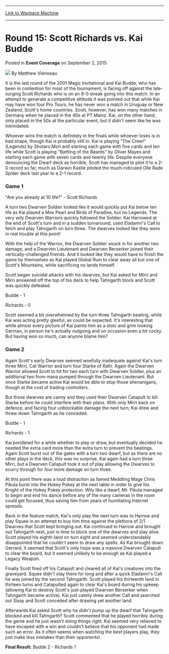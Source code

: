 
---
[Link to Wayback Machine](https://web.archive.org/web/20171031044656/https://magic.wizards.com/en/articles/archive/event-coverage/round-15-scott-richards-vs-kai-budde-2015-09-02)

[_metadata_:author]:- "Matthew Vienneau"
[_metadata_:description]:- "It is the last round of the 2001 Magic Invitational and Kai Budde, who has been in contention for most of the tournament, is facing off against the late-surging Scott Richards who is on an 8-0 streak going into this match. In an attempt to generate a competitive attitude it was pointed out that while Kai may have won four Pro Tours, he has never won a match in Uruguay or New Zealand, Scott's home countries. Scott, however, has won many matches in Germany when he placed in the 40s at PT Mainz."
[_metadata_:generator]:- "Drupal 7 (http://drupal.org)"
[_metadata_:node]:- "590606"
[_metadata_:publish_date]:- "2015-09-02"
[_metadata_:source]:- "div-main-content"
[_metadata_:title]:- "Round 15: Scott Richards vs. Kai Budde"
[_metadata_:wayback_capture_timestamp]:- "2017-10-31 04:46:56"
[_metadata_:wayback_raw_url]:- "https://web.archive.org/web/20171031044656id_/https://magic.wizards.com/en/articles/archive/event-coverage/round-15-scott-richards-vs-kai-budde-2015-09-02"
[_metadata_:wayback_url]:- "https://magic.wizards.com/en/articles/archive/event-coverage/round-15-scott-richards-vs-kai-budde-2015-09-02"
---


Round 15: Scott Richards vs. Kai Budde
======================================



 Posted in **Event Coverage**
 on September 2, 2015 






![](https://media.magic.wizards.com/styles/auth_small/public/generic-avatar-150_223.png)
By Matthew Vienneau











It is the last round of the 2001 Magic Invitational and Kai Budde, who has been in contention for most of the tournament, is facing off against the late-surging Scott Richards who is on an 8-0 streak going into this match. In an attempt to generate a competitive attitude it was pointed out that while Kai may have won four Pro Tours, he has never won a match in Uruguay or New Zealand, Scott's home countries. Scott, however, has won many matches in Germany when he placed in the 40s at PT Mainz. Kai, on the other hand, only placed in the 50s at the particular event, but it didn't seem like he was intimidated.


Whoever wins the match is definitely in the finals while whoever loses is in bad shape, though Kai is probably still in. Kai is playing "The Crew!" (Legends) by Shotaro Mori and starting each game with five cards and ten life while Scott is playing "Battling of the Beards" by Oliver Mayes and starting each game with seven cards and twenty life. Despite everyone denouncing the Dwarf deck as horrible, Scott has managed to pilot it to a 2-0 record so far, much as Darwin Kastle piloted the much-ridiculed Olle Rade Spider deck last year to a 2-1 record.


### Game 1


"Are you already at 10 life?" - Scott Richards


A turn two Dwarven Soldier looked like it would quickly put Kai below ten life as Kai played a Mox Pearl and Birds of Paradise, but no Legends. The very wily Dwarven Warriors quickly followed the Soldier. Kai Harrowed at the end of Scott's turn and in a sudden turnaround, used Eladamri's Call to fetch and play Tahngarth on turn three. The dwarves looked like they were in real trouble at this point!


With the help of the Warrior, the Dwarven Soldier snuck in for another two damage, and a Dwarven Lieutenant and Dwarven Berserker joined their vertically-challenged friends. And it looked like they would have to finish the game by themselves as Kai played Global Ruin to clear away all but one of Scott's Mountains, while sacrificing no lands himself.


Scott began suicidal attacks with his dwarves, but Kai asked for Mirri and Mirri answered off the top of his deck to help Tahngarth block and Scott was quickly defeated.


Budde - 1  

Richards - 0


Scott seemed a bit overwhelmed by the turn three Tahngarth beating, while Kai was acting pretty gleeful, as could be expected. It's interesting that while almost every picture of Kai paints him as a stoic and grim looking German, in person he's actually outgoing and on occasion even a bit cocky. But having won so much, can anyone blame him?


### Game 2


Again Scott's early Dwarves seemed woefully inadequate against Kai's turn three Mirri, Cat Warrior and turn four Starke of Rath. Again the Dwarven Warrior allowed Scott to hit for two each turn with Dwarven Soldier, plus an additional two from mana pumped through the Dwarven Lieutenant. But once Starke became active Kai would be able to stop those shenanigans, though at the cost of trading controllers.


But those dwarves are canny and they used their Dwarven Catapult to kill Starke before he could interfere with their plans. With only Mirri back on defence, and facing four unblockable damage the next turn, Kai drew and threw down Tahngarth as he conceded.


Budde - 1  

Richards - 1


Kai pondered for a while whether to play or draw, but eventually decided he needed the extra card more than the extra turn to prevent the beatings. Again Scott burst out of the gates with a turn two dwarf, but as there are no other plays in the deck, this was no surprise. Kai again had a turn three Mirri, but a Dwarven Catapult took it out of play allowing the Dwarves to scurry through for four more damage on turn three.


At this point there was a loud distraction as famed Meddling Mage Chris Pikula burst into the Hokey Pokey at the next table in order to give his Knight of the Hokey Pokey protection. Wily like a dwarf, Mr. Pikula managed to begin and end his dance before any of the many cameras in the room could get focused, thus saving him from years of humiliating Internet spreads.


Back in the feature match, Kai's only play the next turn was to Harrow and play Squee in an attempt to buy him time against the plethora of 2/1 Dwarves that Scott kept bringing out. Kai continued to Harrow and brought out Tahngarth next, just in time to block one of the dwarves and stay alive. Scott played his eighth land on turn eight and seemed understandably disappointed that he couldn't seem to draw any spells. As Kai brought down Gerrard, it seemed that Scott's only hope was a massive Dwarven Catapult to clear the board, but it seemed unlikely to be enough as Kai played a Legacy Weapon.


Finally Scott fired off his Catapult and cleared all of Kai's creatures into the graveyard. Squee didn't stay there for long and after a quick Eladamri's Call he was joined by the second Tahngarth. Scott played his thirteenth land in thirteen turns and Catapulted again to clear Kai's board during his upkeep (allowing Kai to destroy Scott's just-played Dwarven Berserker when Tahngarth became active). Kai just calmly drew another Call and searched out Sisay and Scott conceded after drawing yet another land.


Afterwards Kai asked Scott why he didn't pump up the dwarf that Tahngarth blocked and kill Tahngarth? Scott commented that he played horribly during the game and he just wasn't doing things right. Kai seemed very relieved to have escaped with a win and couldn't believe that his opponent had made such an error. As it often seems when watching the best players play, they just make less mistakes than their opponents!


**Final Result:** Budde 2 - Richards 1







